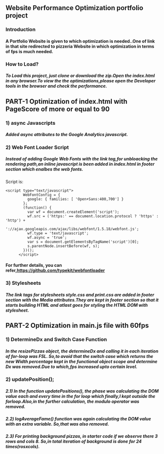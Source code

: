 ## Website Performance Optimization portfolio project

### Introduction

#### A Portfolio Website is given to which optimization is needed..One of link in that site redirected to pizzeria Website in which optimization in terms of fps is much needed.
	
### How to Load?

##### To Load this project, just clone or download the zip.Open the index.html in any browser.To view the the optimizations,please open the Developer tools in the browser and check the performance.

## PART-1 Optimization of index.html with PageScore of more or equal to 90

### 1) async Javascripts
#####    Added async attributes to the  Google Analytics javascript.
### 2) Web Font Loader Script
#####	 Instead of adding Google Web Fonts with the link tag,for unbloacking the rendering path,an inline javascript is been added in index.html in footer section which enalbes the web fonts.
Script is:
```
<script type="text/javascript">
        WebFontConfig = {
          google: { families: [ 'Open+Sans:400,700'] }
        };
        (function() {
          var wf = document.createElement('script');
          wf.src = ('https:' == document.location.protocol ? 'https' : 'http') +
            '://ajax.googleapis.com/ajax/libs/webfont/1.5.18/webfont.js';
          wf.type = 'text/javascript';
          wf.async = 'true';
          var s = document.getElementsByTagName('script')[0];
          s.parentNode.insertBefore(wf, s);
        })();
      </script>
```

#### For further details, you can refer,https://github.com/typekit/webfontloader

### 3) Stylesheets

##### The link tags for stylesheets style.css and print.css are added in footer section with the Media attributes.They are kept in footer section so that it starts building HTML and atlast goes for styling the HTML DOM with stylesheet.

## PART-2 Optimization in main.js file with 60fps

### 1) DetermineDx and Switch Case Function
#####     In the resizePizzas object, the determineDx and calling it in each iteration of for-loop was FSL. So,to avoid that the switch case which returns the new Width percentage kept in the functional object scope and determine Dx was removed.Due to which,fps increased upto certain level.
### 2) updatePosition();
#####	 2.1) In the function updatePositions(), the phase was calculating the DOM value each and every time in the for loop which finally,I kept outside the forloop.Also,in the further calculation, the modulo operator was removed.
#####	 2.2) logAverageFame() function was again calculating the DOM value with an extra variable. So,that was also removed.
#####	2.3) For printing background pizzas, in starter code if we observe there 3 rows and cols 8. So,in total iteration of background is done for 24 times(rosxcols).
